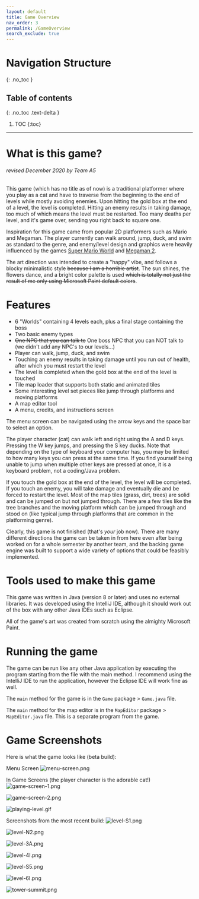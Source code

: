 ```yaml
---
layout: default
title: Game Overview
nav_order: 3
permalink: /GameOverview
search_exclude: true
---
```


# Navigation Structure
{: .no_toc }

## Table of contents
{: .no_toc .text-delta }

1. TOC
{:toc}

---

# What is this game?
###### revised December 2020 by Team A5

This game (which has no title as of now) is a traditional platformer where you play as a cat and have to traverse from the beginning to the end of 
levels while mostly avoiding enemies. Upon hitting the gold box at the end of a level, the level is completed. Hitting an enemy results in taking damage, too much of which means the level must be restarted.
Too many deaths per level, and it's game over, sending you right back to square one.

Inspiration for this game came from popular 2D platformers such as Mario and Megaman. The player currently can walk around, jump, duck, and swim as standard to the genre,
and enemy/level design and graphics were heavily influenced by the games [Super Mario World](https://www.youtube.com/watch?v=ta7ufW0Prws) and [Megaman 2](https://www.youtube.com/watch?v=vuJ8Qr-3_zg).

The art direction was intended to create a "happy" vibe, and follows a blocky minimalistic style ~~because I am a horrible artist~~.
The sun shines, the flowers dance, and a bright color palette is used ~~which is totally not just the result of me only using Microsoft Paint default colors~~.

# Features

- 6 "Worlds" containing 4 levels each, plus a final stage containing the boss
- Two basic enemy types
- ~~One NPC that you can talk to~~ One boss NPC that you can NOT talk to (we didn't add any NPC's to our levels...)
- Player can walk, jump, duck, and swim
- Touching an enemy results in taking damage until you run out of health, after which you must restart the level
- The level is completed when the gold box at the end of the level is touched
- Tile map loader that supports both static and animated tiles
- Some interesting level set pieces like jump through platforms and moving platforms
- A map editor tool
- A menu, credits, and instructions screen

The menu screen can be navigated using the arrow keys and the space bar to select an option.

The player character (cat) can walk left and right using the A and D keys. Pressing the W key jumps, and pressing the
S key ducks. Note that depending on the type of keyboard your computer has, you may be limited to how many keys you can press at the same time.
If you find yourself being unable to jump when multiple other keys are pressed at once, it is a keyboard problem, not a coding/Java problem.

If you touch the gold box at the end of the level, the level will be completed. If you touch an enemy, you will take damage and eventually die and be forced to restart the level. Most of the map tiles
(grass, dirt, trees) are solid and can be jumped on but not jumped through. There are a few tiles like the tree branches and the moving platform which
can be jumped through and stood on (like typical jump through platforms that are common in the platforming genre).

Clearly, this game is not finished (that's *your* job now). There are many different directions the game can be taken in from here
even after being worked on for a whole semester by another team, and the backing game engine was built to support a wide variety of options that could be feasibly implemented.

# Tools used to make this game

This game was written in Java (version 8 or later) and uses no external libraries. It was developed using the IntelliJ IDE,
although it should work out of the box with any other Java IDEs such as Eclipse. 

All of the game's art was created from scratch using the almighty Microsoft Paint.

# Running the game

The game can be run like any other Java application by executing the program starting from the file with the main method. I recommend using
the IntelliJ IDE to run the application, however the Eclipse IDE will work fine as well.

The `main` method for the game is in the `Game` package > `Game.java` file.

The `main` method for the map editor is in the `MapEditor` package > `MapEditor.java` file. This is a separate program
from the game.

# Game Screenshots

Here is what the game looks like (beta build):

Menu Screen
![menu-screen.png](../assets/images/menu-screen.png)

In Game Screens (the player character is the adorable cat!)
![game-screen-1.png](../assets/images/game-screen-1.png)

![game-screen-2.png](../assets/images/game-screen-2.png)

![playing-level.gif](../assets/images/playing-level.gif)

Screenshots from the most recent build:
![level-S1.png](../assets/images/level-S1.png)

![level-N2.png](../assets/images/level-N2.png)

![level-3A.png](../assets/images/level-3A.png)

![level-4I.png](../assets/images/level-4I.png)

![level-S5.png](../assets/images/level-S5.png)

![level-6I.png](../assets/images/level-6I.png)

![tower-summit.png](../assets/images/tower-summit.png)